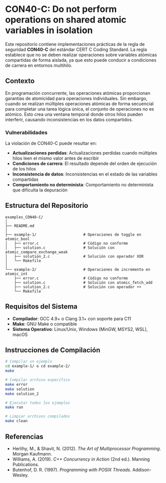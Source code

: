 # CON40-C: Do not perform operations on shared atomic variables in isolation


Este repositorio contiene implementaciones prácticas de la regla de seguridad **CON40-C** del estándar CERT C Coding Standard. La regla establece que no se deben realizar operaciones sobre variables atómicas compartidas de forma aislada, ya que esto puede conducir a condiciones de carrera en entornos multihilo.

## Contexto 


En programación concurrente, las operaciones atómicas proporcionan garantías de atomicidad para operaciones individuales. Sin embargo, cuando se realizan múltiples operaciones atómicas de forma secuencial para completar una tarea lógica única, el conjunto de operaciones no es atómico. Esto crea una ventana temporal donde otros hilos pueden interferir, causando inconsistencias en los datos compartidos.

### Vulnerabilidades
La violación de CON40-C puede resultar en:
- **Actualizaciones perdidas**: Actualizaciones perdidas cuando múltiples hilos leen el mismo valor antes de escribir
- **Condiciones de carrera**: El resultado depende del orden de ejecución de los hilos
- **Inconsistencia de datos**: Inconsistencias en el estado de las variables compartidas
- **Comportamiento no determinista**: Comportamiento no determinista que dificulta la depuración

## Estructura del Repositorio

```
examples_CON40-C/
│
├── README.md
│
├── example-1/                     # Operaciones de toggle en atomic_bool
│   ├── error.c                    # Código no conforme
│   ├── solution.c                 # Solución con atomic_compare_exchange_weak
│   ├── solution_2.c               # Solución con operador XOR
│   └── Makefile
│
└── example-2/                     # Operaciones de incremento en atomic_int
    ├── error.c                    # Código no conforme
    ├── solution.c                 # Solución con atomic_fetch_add
    ├── solution_2.c               # Solución con operador ++
    └── Makefile
```

## Requisitos del Sistema

- **Compilador**: GCC 4.9+ o Clang 3.1+ con soporte para C11
- **Make**: GNU Make o compatible
- **Sistema Operativo**: Linux/Unix, Windows (MinGW, MSYS2, WSL), macOS

## Instrucciones de Compilación

```bash
# Compilar un ejemplo
cd example-1/ o cd example-2/
make

# Compilar archivo específico
make error
make solution
make solution_2

# Ejecutar todos los ejemplos
make run

# Limpiar archivos compilados
make clean
```

## Referencias


- Herlihy, M., & Shavit, N. (2012). *The Art of Multiprocessor Programming*. Morgan Kaufmann.
- Williams, A. (2019). *C++ Concurrency in Action* (2nd ed.). Manning Publications.
- Butenhof, D. R. (1997). *Programming with POSIX Threads*. Addison-Wesley.

